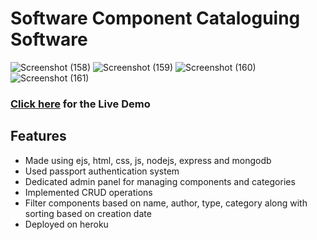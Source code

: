 # Software Component Cataloguing Software
![Screenshot (158)](https://user-images.githubusercontent.com/43809818/110497431-719b4280-811c-11eb-9e1f-e5085dc6c1a2.png)
![Screenshot (159)](https://user-images.githubusercontent.com/43809818/110497439-74963300-811c-11eb-9c22-4c78dc6773f8.png)
![Screenshot (160)](https://user-images.githubusercontent.com/43809818/110497448-76f88d00-811c-11eb-81cd-b1412ab3804c.png)
![Screenshot (161)](https://user-images.githubusercontent.com/43809818/110497459-795ae700-811c-11eb-9676-c627ab4fdb09.png)


### [Click here](https://sccs-seproject.herokuapp.com/) for the Live Demo

## Features

- Made using ejs, html, css, js, nodejs, express and mongodb
- Used passport authentication system
- Dedicated admin panel for managing components and categories
- Implemented CRUD operations
- Filter components based on name, author, type, category along with sorting based on creation date
- Deployed on heroku
